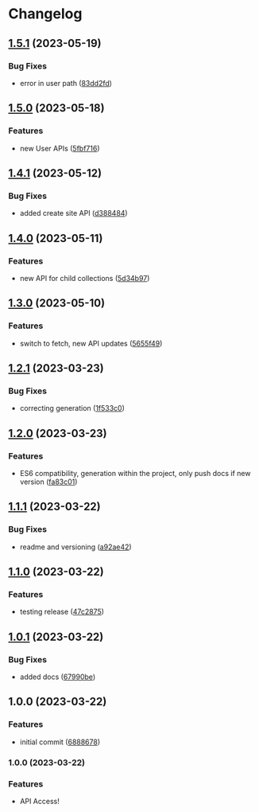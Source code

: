 # Changelog

## [1.5.1](https://github.com/Badger-Commerce/api-client.ts/compare/v1.5.0...v1.5.1) (2023-05-19)


### Bug Fixes

* error in user path ([83dd2fd](https://github.com/Badger-Commerce/api-client.ts/commit/83dd2fd2f21aae6461d2471b7ba93b0ae4e5665f))

## [1.5.0](https://github.com/Badger-Commerce/api-client.ts/compare/v1.4.1...v1.5.0) (2023-05-18)


### Features

* new User APIs ([5fbf716](https://github.com/Badger-Commerce/api-client.ts/commit/5fbf716700fa8b873448c6e723c304a365ac324c))

## [1.4.1](https://github.com/Badger-Commerce/api-client.ts/compare/v1.4.0...v1.4.1) (2023-05-12)


### Bug Fixes

* added create site API ([d388484](https://github.com/Badger-Commerce/api-client.ts/commit/d388484ccbfb722e92471e9d4e01089292211109))

## [1.4.0](https://github.com/Badger-Commerce/api-client.ts/compare/v1.3.0...v1.4.0) (2023-05-11)


### Features

* new API for child collections ([5d34b97](https://github.com/Badger-Commerce/api-client.ts/commit/5d34b97793c6a859224dd19d0f7e98fad200dc81))

## [1.3.0](https://github.com/Badger-Commerce/api-client.ts/compare/v1.2.1...v1.3.0) (2023-05-10)


### Features

* switch to fetch, new API updates ([5655f49](https://github.com/Badger-Commerce/api-client.ts/commit/5655f490fc1b418aaf882f2934de88c8d99eedad))

## [1.2.1](https://github.com/Badger-Commerce/api-client.ts/compare/v1.2.0...v1.2.1) (2023-03-23)


### Bug Fixes

* correcting generation ([1f533c0](https://github.com/Badger-Commerce/api-client.ts/commit/1f533c0a96502668d81a98b9a63dd3da9ae5eb7b))

## [1.2.0](https://github.com/Badger-Commerce/api-client.ts/compare/v1.1.1...v1.2.0) (2023-03-23)


### Features

* ES6 compatibility, generation within the project, only push docs if new version ([fa83c01](https://github.com/Badger-Commerce/api-client.ts/commit/fa83c0184cb9b7173ce813060e8d20244b5bd5dd))

## [1.1.1](https://github.com/Badger-Commerce/api-client.ts/compare/v1.1.0...v1.1.1) (2023-03-22)


### Bug Fixes

* readme and versioning ([a92ae42](https://github.com/Badger-Commerce/api-client.ts/commit/a92ae429b7071e5777af5d273d1e9083ae35f154))

## [1.1.0](https://github.com/Badger-Commerce/api-client.ts/compare/v1.0.1...v1.1.0) (2023-03-22)


### Features

* testing release ([47c2875](https://github.com/Badger-Commerce/api-client.ts/commit/47c2875a3c2d80f0b0fc633381a9e5e99e6167a9))

## [1.0.1](https://github.com/Badger-Commerce/api-client.ts/compare/v1.0.0...v1.0.1) (2023-03-22)


### Bug Fixes

* added docs ([67990be](https://github.com/Badger-Commerce/api-client.ts/commit/67990bedb7f1a3e35bcb60f14ca3881c95197796))

## 1.0.0 (2023-03-22)


### Features

* initial commit ([6888678](https://github.com/Badger-Commerce/api-client.ts/commit/6888678e3e6cc0b0a88581ca3c93e992f8ff6669))

### 1.0.0 (2023-03-22)


### Features

* API Access!
